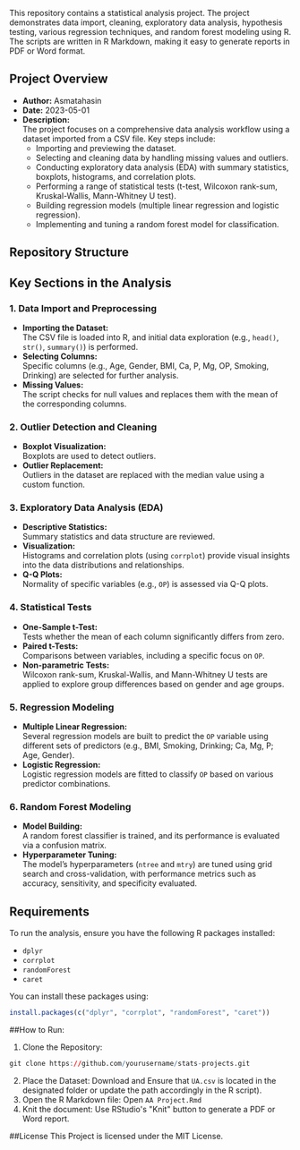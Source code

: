 This repository contains a statistical analysis project. 
The project demonstrates data import, cleaning, exploratory data analysis, hypothesis testing, various regression techniques, and random forest modeling using R. 
The scripts are written in R Markdown, making it easy to generate reports in PDF or Word format.

## Project Overview

- **Author:** Asmatahasin  
- **Date:** 2023-05-01  
- **Description:**  
  The project focuses on a comprehensive data analysis workflow using a dataset imported from a CSV file. Key steps include:
  - Importing and previewing the dataset.
  - Selecting and cleaning data by handling missing values and outliers.
  - Conducting exploratory data analysis (EDA) with summary statistics, boxplots, histograms, and correlation plots.
  - Performing a range of statistical tests (t-test, Wilcoxon rank-sum, Kruskal-Wallis, Mann-Whitney U test).
  - Building regression models (multiple linear regression and logistic regression).
  - Implementing and tuning a random forest model for classification.

## Repository Structure

## Key Sections in the Analysis

### 1. Data Import and Preprocessing
- **Importing the Dataset:**  
  The CSV file is loaded into R, and initial data exploration (e.g., `head()`, `str()`, `summary()`) is performed.
- **Selecting Columns:**  
  Specific columns (e.g., Age, Gender, BMI, Ca, P, Mg, OP, Smoking, Drinking) are selected for further analysis.
- **Missing Values:**  
  The script checks for null values and replaces them with the mean of the corresponding columns.

### 2. Outlier Detection and Cleaning
- **Boxplot Visualization:**  
  Boxplots are used to detect outliers.
- **Outlier Replacement:**  
  Outliers in the dataset are replaced with the median value using a custom function.

### 3. Exploratory Data Analysis (EDA)
- **Descriptive Statistics:**  
  Summary statistics and data structure are reviewed.
- **Visualization:**  
  Histograms and correlation plots (using `corrplot`) provide visual insights into the data distributions and relationships.
- **Q-Q Plots:**  
  Normality of specific variables (e.g., `OP`) is assessed via Q-Q plots.

### 4. Statistical Tests
- **One-Sample t-Test:**  
  Tests whether the mean of each column significantly differs from zero.
- **Paired t-Tests:**  
  Comparisons between variables, including a specific focus on `OP`.
- **Non-parametric Tests:**  
  Wilcoxon rank-sum, Kruskal-Wallis, and Mann-Whitney U tests are applied to explore group differences based on gender and age groups.

### 5. Regression Modeling
- **Multiple Linear Regression:**  
  Several regression models are built to predict the `OP` variable using different sets of predictors (e.g., BMI, Smoking, Drinking; Ca, Mg, P; Age, Gender).
- **Logistic Regression:**  
  Logistic regression models are fitted to classify `OP` based on various predictor combinations.

### 6. Random Forest Modeling
- **Model Building:**  
  A random forest classifier is trained, and its performance is evaluated via a confusion matrix.
- **Hyperparameter Tuning:**  
  The model’s hyperparameters (`ntree` and `mtry`) are tuned using grid search and cross-validation, with performance metrics such as accuracy, sensitivity, and specificity evaluated.

## Requirements

To run the analysis, ensure you have the following R packages installed:
- `dplyr`
- `corrplot`
- `randomForest`
- `caret`

You can install these packages using:

```r
install.packages(c("dplyr", "corrplot", "randomForest", "caret"))
```
##How to Run:
1. Clone the Repository:  
```r
git clone https://github.com/yourusername/stats-projects.git
```
2. Place the Dataset:
Download and Ensure that `UA.csv` is located in the designated folder or update the path accordingly in the R script).
3. Open the R Markdown file:
Open `AA Project.Rmd` 
4. Knit the document:
Use RStudio's "Knit" button to generate a PDF or Word report.

##License
This Project is licensed under the MIT License.
